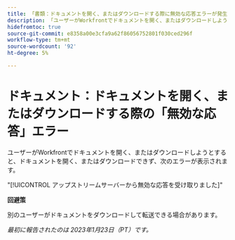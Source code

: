 ```yaml
---
title: 「書類：ドキュメントを開く、またはダウンロードする際に無効な応答エラーが発生しました"
description: 「ユーザーがWorkfrontでドキュメントを開く、またはダウンロードしようとすると、ドキュメントを開く、またはダウンロードできず、エラーが発生します」
hidefromtoc: true
source-git-commit: e8358a00e3cfa9a62f86056752801f030ced296f
workflow-type: tm+mt
source-wordcount: '92'
ht-degree: 5%

---
```



# ドキュメント：ドキュメントを開く、またはダウンロードする際の「無効な応答」エラー

<!--This article is on the WF and WFP TOC-->

ユーザーがWorkfrontでドキュメントを開く、またはダウンロードしようとすると、ドキュメントを開く、またはダウンロードできず、次のエラーが表示されます。

&quot;[!UICONTROL アップストリームサーバーから無効な応答を受け取りました]&quot;

**回避策**

別のユーザーがドキュメントをダウンロードして転送できる場合があります。

_最初に報告されたのは 2023年1月23日（PT）です。_

